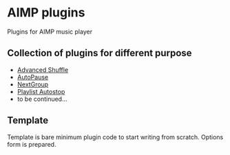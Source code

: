 # AIMP plugins
 Plugins for AIMP music player

Collection of plugins for different purpose
---
- [Advanced Shuffle](docs/AdvancedShuffle.md)
- [AutoPause](docs/AutoPause.md)
- [NextGroup](docs/NextGroup.md)
- [Playlist Autostop](docs/PlaylistAutostop.md)
- to be continued...

Template
---
Template is bare minimum plugin code to start writing from scratch. Options form is prepared.